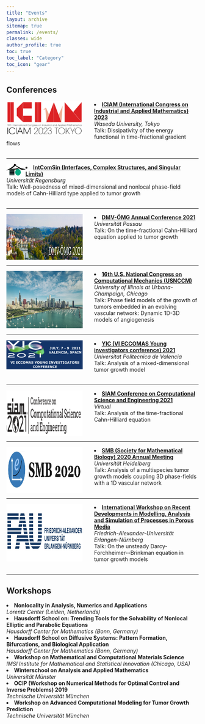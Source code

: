 ```yaml
---
title: "Events"
layout: archive
sitemap: true
permalink: /events/
classes: wide
author_profile: true
toc: true
toc_label: "Category"
toc_icon: "gear"
---
```


## Conferences

<img src="/assets/images/event_iciam.png" width="200" height="auto" alt="" align="left" style="padding-right: 30px;" /> 
<li> <strong> <a href="https://iciam2023.org">ICIAM (International Congress on Industrial and Applied Mathematics) 2023</a>  </strong> <br> 
    <em> Waseda University, Tokyo </em> <br>
    Talk: Dissipativity of the energy functional in time-fractional gradient flows 
</li> 
<br clear="left"/>
<hr />

<img src="/assets/images/event_intcomsin.png" style="width:50px;height:30px;" alt="" align="left" style="padding-right: 30px;" /> 
<li> <strong> <a href="https://intcomsin.de">IntComSin (Interfaces, Complex Structures, and Singular Limits) </a> </strong> <br> 
    <em> Universität Regensburg </em> <br>
    Talk: Well-posedness of mixed-dimensional and nonlocal phase-field models of Cahn-Hilliard type applied to tumor growth
</li> 
<br clear="left"/>
<hr />

<img src="/assets/images/event_dmv.png" width="200" height="120" alt="" align="left" style="padding-right: 30px;" /> 
<li> <strong> <a href="https://www.uni-passau.de/dmv-oemg-2021/startseite/">DMV-ÖMG Annual Conference 2021 </a> </strong> <br> 
    <em> Universität Passau </em> <br>
    Talk: On the time-fractional Cahn-Hilliard equation applied to tumor growth 
</li> 
<br clear="left"/>
<hr />

<img src="/assets/images/event_usnccm.jpg" width="200" height="150" alt="" align="left" style="padding-right: 30px;" /> 
<li> <strong> <a href="http://16.usnccm.org">16th U.S. National Congress on Computational Mechanics (USNCCM) </a> </strong> <br> 
    <em> University of Illinois at Urbana-Champaign, Chicago </em> <br>
    Talk: Phase field models of the growth of tumors embedded in an evolving vascular network: Dynamic 1D-3D models of angiogenesis
</li> 
<br clear="left"/>
<hr />

<img src="/assets/images/event_yic.png" width="200" height="auto" alt="" align="left" style="padding-right: 30px;" /> 
<li> <strong> <a href="https://yic2021.upv.es">YIC (VI ECCOMAS Young investigators conference) 2021 </a> </strong> <br> 
    <em> Universitat Politecnica de Valencia </em> <br>
    Talk: Analysis of a mixed-dimensional tumor growth model
</li> 
<br clear="left"/>
<hr />

<img src="/assets/images/event_siam.png" width="200" height="120" alt="" align="left" style="padding-right: 30px;" /> 
<li> <strong> <a href="https://www.siam.org/conferences/cm/conference/cse21">SIAM Conference on Computational Science and Engineering 2021 </a> </strong> <br> 
    <em> Virtual </em> <br>
    Talk: Analysis of the time-fractional Cahn-Hilliard equation
</li> 
<br clear="left"/>
<hr />

<img src="/assets/images/event_smb.png" width="200" height="120" alt="" align="left" style="padding-right: 30px;" /> 
<li> <strong> <a href="https://2020.smb.org">SMB (Society for Mathematical Biology) 2020 Annual Meeting </a> </strong> <br> 
    <em> Universität Heidelberg </em> <br>
    Talk: Analysis of a multispecies tumor growth models coupling 3D phase-fields with a 1D vascular network
</li> 
<br clear="left"/>
<hr />

<img src="/assets/images/event_fau.png" width="200" height="150" alt="" align="left" style="padding-right: 30px;" /> 
<li> <strong> <a href="https://www.math.fau.de/2019/10/24/workshop-on-recent-developments-in-modelling-and-analysis-in-porous-media/">International Workshop on Recent Developments in Modelling, Analysis and Simulation of Processes in Porous Media </a> </strong> <br> 
    <em> Friedrich-Alexander-Universität Erlangen-Nürnberg </em> <br>
    Talk: On the unsteady Darcy-Forchheimer--Brinkman equation in tumor growth models
</li> 
<br clear="left"/>
<hr />

## Workshops

<li> <strong> Nonlocality in Analysis, Numerics and Applications </strong> <br> 
    <em> Lorentz Center (Leiden, Netherlands) </em> 
</li> 

<li> <strong> Hausdorff School on: Trending Tools for the Solvability of Nonlocal Elliptic and Parabolic Equations </strong> <br> 
    <em> Hausdorff Center for Mathematics (Bonn, Germany) </em> 
</li> 

<li> <strong> Hausdorff School on Diffusive Systems: Pattern Formation, Bifurcations, and Biological Application </strong> <br> 
    <em> Hausdorff Center for Mathematics (Bonn, Germany) </em> 
</li> 

<li> <strong> Workshop on Mathematical and Computational Materials Science </strong> <br> 
    <em> IMSI Institute for Mathematical and Statistical Innovation (Chicago, USA) </em> 
</li> 

<li> <strong> Winterschool on Analysis and Applied Mathematics </strong> <br> 
    <em> Universität Münster </em> 
</li> 

<li> <strong> OCIP (Workshop on Numerical Methods for 
Optimal Control and Inverse Problems) 2019 </strong> <br> 
    <em> Technische Universität München </em> 
</li> 

<li> <strong> Workshop on Advanced Computational Modeling for Tumor Growth Prediction </strong> <br> 
    <em> Technische Universität München </em> 
</li> 
